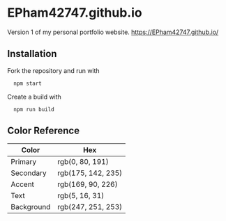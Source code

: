 
# EPham42747.github.io

Version 1 of my personal portfolio website.
https://EPham42747.github.io/




## Installation

Fork the repository and run with

```bash
  npm start
```

Create a build with

```
  npm run build
```
## Color Reference

| Color             | Hex                                                                |
| ----------------- | ------------------------------------------------------------------ |
| Primary | rgb(0, 80, 191)
| Secondary | rgb(175, 142, 235)
| Accent | rgb(169, 90, 226)
| Text | rgb(5, 16, 31)
| Background | rgb(247, 251, 253)

